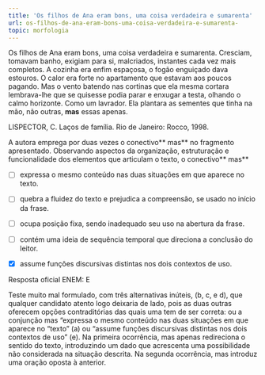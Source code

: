 ```yaml
---
title: 'Os filhos de Ana eram bons, uma coisa verdadeira e sumarenta'
url: os-filhos-de-ana-eram-bons-uma-coisa-verdadeira-e-sumarenta-
topic: morfologia
---
```



Os filhos de Ana eram bons, uma coisa verdadeira e sumarenta. Cresciam, tomavam banho, exigiam para si, malcriados, instantes cada vez mais completos. A cozinha era enfim espaçosa, o fogão enguiçado dava estouros. O calor era forte no apartamento que estavam aos poucos pagando. Mas o vento batendo nas cortinas que ela mesma cortara lembrava-lhe que se quisesse podia parar e enxugar a testa, olhando o calmo horizonte. Como um lavrador. Ela plantara as sementes que tinha na mão, não outras, **mas** essas apenas.

LISPECTOR, C. Laços de família. Rio de Janeiro: Rocco, 1998.

A autora emprega por duas vezes o conectivo** mas** no fragmento apresentado. Observando aspectos da organização, estruturação e funcionalidade dos elementos que articulam o texto, o conectivo** mas**



- [ ] expressa o mesmo conteúdo nas duas situações em que aparece no texto.
- [ ] quebra a fluidez do texto e prejudica a compreensão, se usado no início da frase.
- [ ] ocupa posição fixa, sendo inadequado seu uso na abertura da frase.
- [ ] contém uma ideia de sequência temporal que direciona a conclusão do leitor.
- [x] assume funções discursivas distintas nos dois contextos de uso.


Resposta oficial ENEM: E

Teste muito mal formulado, com três alternativas inúteis, (b, c, e d), que qualquer candidato atento logo deixaria de lado, pois as duas outras oferecem opções contraditórias das quais uma tem de ser correta: ou a conjunção mas “expressa o mesmo conteúdo nas duas situações em que aparece no “texto” (a) ou “assume funções discursivas distintas nos dois contextos de uso” (e). Na primeira ocorrência, mas apenas redireciona o sentido do texto, introduzindo um dado que acrescenta uma possibilidade não considerada na situação descrita. Na segunda ocorrência, mas introduz uma oração oposta à anterior.
